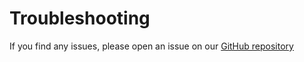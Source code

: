 # Troubleshooting

If you find any issues, please open an issue on our [GitHub repository](https://github.com/8xFF/atm0s-media-server/issues)